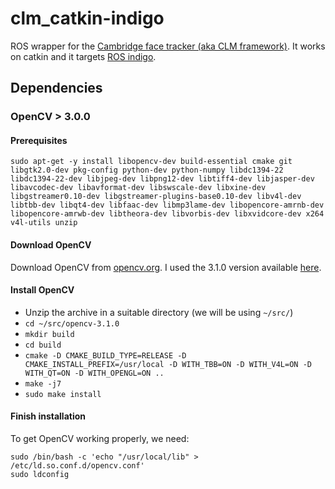 # clm_catkin-indigo

ROS wrapper for the [Cambridge face tracker (aka CLM framework)](https://github.com/TadasBaltrusaitis/CLM-framework). 
It works on catkin and it targets [ROS indigo](http://wiki.ros.org/indigo).

## Dependencies

### OpenCV > 3.0.0

#### Prerequisites

```
sudo apt-get -y install libopencv-dev build-essential cmake git libgtk2.0-dev pkg-config python-dev python-numpy libdc1394-22 libdc1394-22-dev libjpeg-dev libpng12-dev libtiff4-dev libjasper-dev libavcodec-dev libavformat-dev libswscale-dev libxine-dev libgstreamer0.10-dev libgstreamer-plugins-base0.10-dev libv4l-dev libtbb-dev libqt4-dev libfaac-dev libmp3lame-dev libopencore-amrnb-dev libopencore-amrwb-dev libtheora-dev libvorbis-dev libxvidcore-dev x264 v4l-utils unzip
```

#### Download OpenCV

Download OpenCV from [opencv.org](opencv.org). I used the 3.1.0 version available [here](https://github.com/Itseez/opencv/archive/3.1.0.zip).

#### Install OpenCV

 * Unzip the archive in a suitable directory (we will be using `~/src/`)
 * `cd ~/src/opencv-3.1.0`
 * `mkdir build`
 * `cd build`
 * `cmake -D CMAKE_BUILD_TYPE=RELEASE -D CMAKE_INSTALL_PREFIX=/usr/local -D WITH_TBB=ON -D WITH_V4L=ON -D WITH_QT=ON -D WITH_OPENGL=ON ..`
 * `make -j7`
 * `sudo make install`

#### Finish installation

To get OpenCV working properly, we need:

```
sudo /bin/bash -c 'echo "/usr/local/lib" > /etc/ld.so.conf.d/opencv.conf'
sudo ldconfig
```